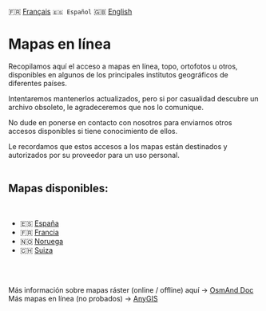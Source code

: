  🇫🇷 [Français](README.md) `🇪🇸 Español` 🇬🇧 [English](README_EN.md)

# Mapas en línea

Recopilamos aquí el acceso a mapas en línea, topo, ortofotos u otros, disponibles en algunos de los principales institutos geográficos de diferentes países.

Intentaremos mantenerlos actualizados, pero si por casualidad descubre un archivo obsoleto, le agradeceremos que nos lo comunique.

No dude en ponerse en contacto con nosotros para enviarnos otros accesos disponibles si tiene conocimiento de ellos.

Le recordamos que estos accesos a los mapas están destinados y autorizados por su proveedor para un uso personal.<br><br>


## Mapas disponibles:
<br>

- 🇪🇸 [España](https://github.com/OsmAnd-Rendering/Online-Maps/blob/main/ES)
- 🇫🇷 [Francia](https://github.com/OsmAnd-Rendering/Online-Maps/blob/main/FR)
- 🇳🇴 [Noruega](https://github.com/OsmAnd-Rendering/Online-Maps/blob/main/NO)
- 🇨🇭 [Suiza](https://github.com/OsmAnd-Rendering/Online-Maps/blob/main/CH)

<br><br>


Más información sobre mapas ráster (online / offline) aquí → [OsmAnd Doc](https://osmand.net/docs/user/map/raster-maps)<br>
Más mapas en línea (no probados) → [AnyGIS](https://anygis.ru/Web/Html/Osmand_en)

